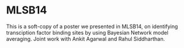 # MLSB14

This is a soft-copy of a poster we presented in MLSB14, on identifying transciption factor binding sites by using Bayesian Network model averaging. Joint work with 
Ankit Agarwal  and   Rahul Siddharthan. 
